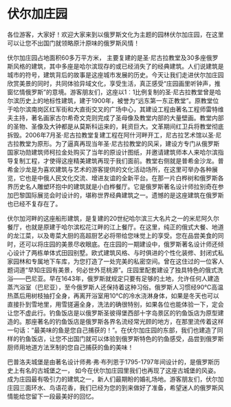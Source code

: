 # 伏尔加庄园  
各位游客，大家好！欢迎大家来到以俄罗斯文化为主题的园林伏尔加庄园，在这里可以让您不出国门就领略原汁原味的俄罗斯风情！  

伏尔加庄园占地面积60多万平方米， 主要复建的是圣·尼古拉教堂及30多座俄罗斯风格的建筑，其中多座是哈尔滨现存的或已经消失了的经典建筑。人们说建筑是城市的符号，建筑背后的故事是这座城市发展的历史。今天让我们走进伏尔加庄园欣赏美景的同时，共同体验异域文化，享受生活，真正感受“庄园画里听钟声，推窗忆情俄罗斯”的意境。游客朋友们，这座以1︰1比例复制的圣·尼古拉教堂曾是哈尔滨历史上的地标性建筑，建于1900年，被誉为“远东第一东正教堂”。原教堂位于哈尔滨南岗区红军街和大直街交叉的广场中心，其建设工程由著名工程师雷特维夫主持，著名画家古尔希奇文克则完成了圣母像及教堂内部的大量壁画。教堂内部的圣物、圣像及大钟都是从莫斯科运来的，耗资巨大。文革期间红卫兵将教堂彻底拆毁。2006年7月圣·尼古拉教堂复建工程在阿什河畔开工，尼古拉艺术馆以圣·尼古拉教堂为原形。为了逼真再现当年圣·尼古拉教堂的风采，建设方专门从俄罗斯国家功勋建筑师柯拉金处购买了当年的原设计图纸，并邀请建筑师本人来哈尔滨指导复制工程，才使得这座精美建筑再现于我们面前。教堂右侧就是普希金沙龙。普希金沙龙是为喜欢建筑与艺术的游客提供的文化活动场所，在这里可举办各种展览，它也是中俄人民文化交流、增进友谊的全新平台。在那一片白桦树和俄罗斯各界历史名人雕塑环抱中的建筑就是小白桦餐厅。它是俄罗斯著名设计师拉别奇在参加巴黎国际展览会时设计的，堪称世界经典建筑之一。遗憾的是这座建筑在俄罗斯也已经不复存在了。  

伏尔加河畔的这座船形建筑，是复建的20世纪哈尔滨三大名片之一的米尼阿久尔餐厅，也就是原建于哈尔滨松花江畔的江上餐厅。在这里，纯正的俄式大餐、地道的龙江菜，以及粵菜大厨的高超厨艺必将带给您味觉上的享受。您在品尝美食的同时，还可以将庄园的美景尽收眼底。在庄园的一期建设中，俄罗斯著名设计师还倾心设计了两栋单体式田园别墅。欧式建筑风格、与时俱进的个性化装修、封闭式私家园林和专属地下车库，为您打造了一处完美的私密空间。曾在这住过的一位客人题词道“早知庄园有美景，何必世外觅桃源”。庄园里配套建设了独具特色的俄式洗浴——巴尼亚。早在1643年，俄罗斯就规定只要有足够的土地，允许任何人建造蒸汽浴室（巴尼亚），至今俄罗斯人还保持着这种习俗。俄罗斯人习惯经90℃高温热蒸后用树枝抽打全身，再离开浴室用10℃的冷水浇淋身体，如果是冬天也可以直接扑到雪地里，用雪搓遍全身，洗法的确很特别，如果各位也能体验一下，定会让您不虚此行。钓鱼饭店是以俄罗斯圣彼得堡西部十字岛景区的钓鱼饭店为原型建造的。那座著名的钓鱼饭店是俄罗斯各界名流经常光顾的地方，在那里流传着这样一句话：“最美味的鱼是您自己捕获的！”。在伏尔加庄园的东部，我们也建造了同样的钓鱼饭店，让您不出国门就可以体验到俄罗斯特色的钓鱼感受，品尝到俄罗斯厨师用地道方法烹制的您自己捕获的鱼的美味！  

巴普洛夫城堡是由著名设计师弗·弗·布列恩于1795-1797年间设计的，是俄罗斯历史上有名的古城堡之一， 如今在伏尔加庄园里我们也再现了这座古城堡的风姿。成为庄园最有吸引力的建筑之一，新人们最期盼的婚礼场地。游客朋友们，伏尔加庄园三面环水、鸟语花香，我们已经为您的到来做好了准备，希望迷人的俄罗斯风情能给您留下一段最美好的回忆。  